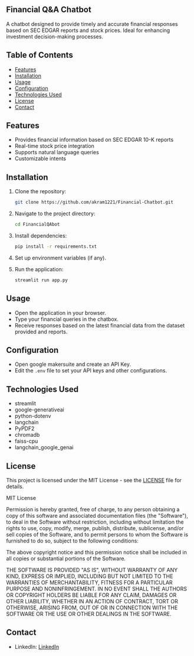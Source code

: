 
##  Financial Q&A Chatbot

A chatbot designed to provide timely and accurate financial responses based on SEC EDGAR reports and stock prices. Ideal for enhancing investment decision-making processes.



## Table of Contents
- [Features](#features)
- [Installation](#installation)
- [Usage](#usage)
- [Configuration](#configuration)
- [Technologies Used](#technologies-used)
- [License](#license)
- [Contact](#contact)

## Features
- Provides financial information based on SEC EDGAR 10-K reports
- Real-time stock price integration
- Supports natural language queries
- Customizable intents


## Installation
1. Clone the repository:
    ```sh
    git clone https://github.com/akram1221/Financial-Chatbot.git
    ```
2. Navigate to the project directory:
    ```sh
    cd FinancialQAbot
    ```
3. Install dependencies:
    ```sh
    pip install -r requirements.txt
    ```
4. Set up environment variables (if any).

5. Run the application:
    ```sh
    streamlit run app.py
    ```

## Usage
- Open the application in your browser.
- Type your financial queries in the chatbox.
- Receive responses based on the latest financial data from the dataset provided and reports.

## Configuration
- Open google makersuite and create an API Key.
- Edit the `.env` file to set your API keys and other configurations.

## Technologies Used
- streamlit
- google-generativeai
- python-dotenv
- langchain
- PyPDF2
- chromadb
- faiss-cpu
- langchain_google_genai

## License
This project is licensed under the MIT License - see the [LICENSE](LICENSE) file for details.

MIT License

Permission is hereby granted, free of charge, to any person obtaining a copy
of this software and associated documentation files (the "Software"), to deal
in the Software without restriction, including without limitation the rights
to use, copy, modify, merge, publish, distribute, sublicense, and/or sell
copies of the Software, and to permit persons to whom the Software is
furnished to do so, subject to the following conditions:

The above copyright notice and this permission notice shall be included in all
copies or substantial portions of the Software.

THE SOFTWARE IS PROVIDED "AS IS", WITHOUT WARRANTY OF ANY KIND, EXPRESS OR
IMPLIED, INCLUDING BUT NOT LIMITED TO THE WARRANTIES OF MERCHANTABILITY,
FITNESS FOR A PARTICULAR PURPOSE AND NONINFRINGEMENT. IN NO EVENT SHALL THE
AUTHORS OR COPYRIGHT HOLDERS BE LIABLE FOR ANY CLAIM, DAMAGES OR OTHER
LIABILITY, WHETHER IN AN ACTION OF CONTRACT, TORT OR OTHERWISE, ARISING FROM,
OUT OF OR IN CONNECTION WITH THE SOFTWARE OR THE USE OR OTHER DEALINGS IN THE
SOFTWARE.

## Contact

- LinkedIn: [LinkedIn](https://www.linkedin.com/in/akkkramahmed/)


